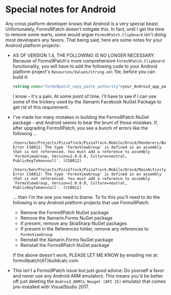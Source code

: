 # Special notes for Android

Any cross platform developer knows that Android is a very special beast.  Unfortunately, Forms9Patch doesn't mitigate this.  In fact, until I get the time to remove some warts, some would argue `Forms9Patch.Clipboard` isn't doing most developers any favors.  That being said, here are some notes for your Android platform projects:

- AS OF VERSION 1.4, THE FOLLOWING IS NO LONGER NECESSARY.  Because of Forms9Patch's more comprehensive `Forms9Patch.Clipboard` functionality, you will have to add the following code to your Android platform project's `Resources/Values/string.xml` file, before you can build it:

   ```xml
   <string name="forms9patch_copy_paste_authority">your_Android_app_package_name_here.f9pcopypaste</string>
   ```

   I know - it's a pain.  At some point of time, I'll have to see if I can use some of the trickery used by the Xamarin.Facebook NuGet Package to get rid of this requirement.

- I've made too many mistakes in building the Forms9Patch NuGet package - and Android seems to bear the brunt of those mistakes.  If, after upgrading Forms9Patch, you see a bunch of errors like the following ...

    ```text
    /Users/ben/Projects/PizzaTruck/PizzaTruck.Mobile/Droid/Renderers/BottomBarPageRenderer.cs(42,42): Error CS0012: The type 'FormsViewGroup' is defined in an assembly that is not referenced. You must add a reference to assembly 'FormsViewGroup, Version=2.0.0.0, Culture=neutral, PublicKeyToken=null'. (CS0012)

    /Users/ben/Projects/PizzaTruck/PizzaTruck.Mobile/Droid/MainActivity.cs(33,33): Error CS0012: The type 'FormsViewGroup' is defined in an assembly that is not referenced. You must add a reference to assembly 'FormsViewGroup, Version=2.0.0.0, Culture=neutral, PublicKeyToken=null'. (CS0012)
    ```

    ... then I'm the one you need to blame.  To fix this you'll need to do the following in any Android platform projects that use Forms9Patch:

    - Remove the Forms9Patch NuGet package
    - Remove the Xamarin.Forms NuGet package
    - If present, remove any SkiaSharp NuGet packages
    - If present in the References folder, remove any references to `FormsViewGroup`
    - Reinstall the Xamarin.Forms NuGet package
    - Reinstall the Forms9Patch NuGet package

    If the above doesn't work, PLEASE LET ME KNOW by emailing me at: forms9patch(AT)buildcalc.com

- This isn't a Forms9Patch issue but just good advice: Do yourself a favor and never use any Android ARM emulators.  This means you'd be better off just deleting the `Android_ARM7a_Nouget (API 25)` emulator that comes pre-installed with VisualStudio 2017.
